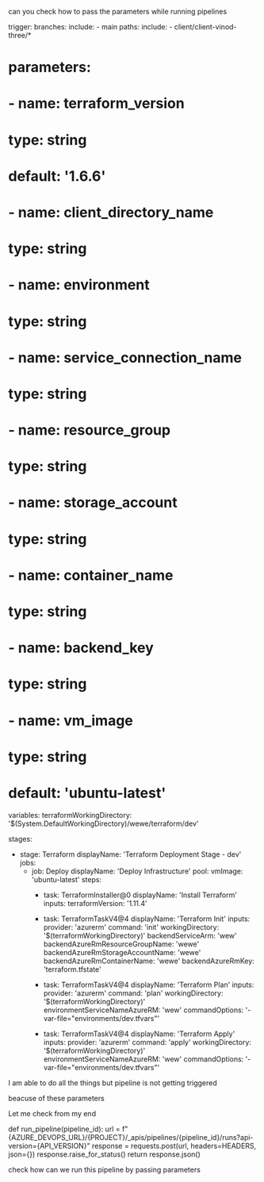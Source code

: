 can you check how to pass the parameters while running pipelines
 
trigger:
  branches:
    include:
      - main
  paths:
    include:
      - client/client-vinod-three/*
 
# parameters:
#   - name: terraform_version
#     type: string
#     default: '1.6.6'
#   - name: client_directory_name
#     type: string
#   - name: environment
#     type: string
#   - name: service_connection_name
#     type: string
#   - name: resource_group
#     type: string
#   - name: storage_account
#     type: string
#   - name: container_name
#     type: string
#   - name: backend_key
#     type: string
#   - name: vm_image
#     type: string
#     default: 'ubuntu-latest'
 
variables:
  terraformWorkingDirectory: '$(System.DefaultWorkingDirectory)/wewe/terraform/dev'
 
stages:
  - stage: Terraform
    displayName: 'Terraform Deployment Stage - dev'
    jobs:
      - job: Deploy
        displayName: 'Deploy Infrastructure'
        pool:
          vmImage: 'ubuntu-latest'
        steps:
          - task: TerraformInstaller@0
            displayName: 'Install Terraform'
            inputs:
              terraformVersion: '1.11.4'
 
          - task: TerraformTaskV4@4
            displayName: 'Terraform Init'
            inputs:
              provider: 'azurerm'
              command: 'init'
              workingDirectory: '$(terraformWorkingDirectory)'
              backendServiceArm: 'wew'
              backendAzureRmResourceGroupName: 'wewe'
              backendAzureRmStorageAccountName: 'wewe'
              backendAzureRmContainerName: 'wewe'
              backendAzureRmKey: 'terraform.tfstate'
 
          - task: TerraformTaskV4@4
            displayName: 'Terraform Plan'
            inputs:
              provider: 'azurerm'
              command: 'plan'
              workingDirectory: '$(terraformWorkingDirectory)'
              environmentServiceNameAzureRM: 'wew'
              commandOptions: '-var-file="environments/dev.tfvars"'
 
          - task: TerraformTaskV4@4
            displayName: 'Terraform Apply'
            inputs:
              provider: 'azurerm'
              command: 'apply'
              workingDirectory: '$(terraformWorkingDirectory)'
              environmentServiceNameAzureRM: 'wew'
              commandOptions: '-var-file="environments/dev.tfvars"'
 
 
 
 
I am able to do all the things but pipeline is not getting triggered
 
beacuse of these parameters
 
Let me check from my end 
 
def run_pipeline(pipeline_id):
    url = f"{AZURE_DEVOPS_URL}/{PROJECT}/_apis/pipelines/{pipeline_id}/runs?api-version={API_VERSION}"
    response = requests.post(url, headers=HEADERS, json={})
    response.raise_for_status()
    return response.json()
 
 
check how can we run this pipeline by passing parameters
 
